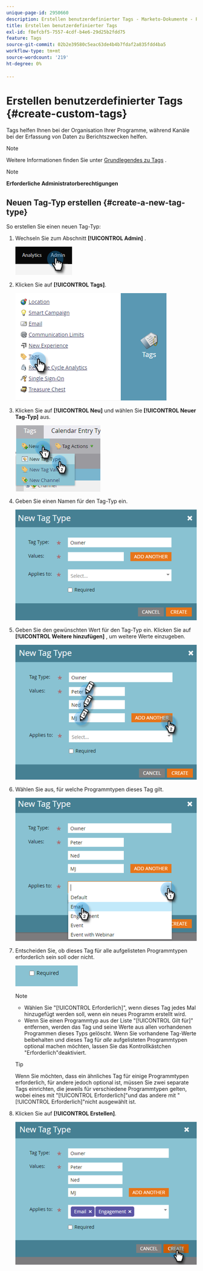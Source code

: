 ```yaml
---
unique-page-id: 2950660
description: Erstellen benutzerdefinierter Tags - Marketo-Dokumente - Produktdokumentation
title: Erstellen benutzerdefinierter Tags
exl-id: f8efcbf5-7557-4cdf-b4e6-29d25b2fdd75
feature: Tags
source-git-commit: 02b2e39580c5eac63de4b4b7fdaf2a835fdd4ba5
workflow-type: tm+mt
source-wordcount: '219'
ht-degree: 0%

---
```


# Erstellen benutzerdefinierter Tags {#create-custom-tags}

Tags helfen Ihnen bei der Organisation Ihrer Programme, während Kanäle bei der Erfassung von Daten zu Berichtszwecken helfen.

>[!NOTE]
>
>Weitere Informationen finden Sie unter [Grundlegendes zu Tags](/help/marketo/product-docs/core-marketo-concepts/programs/working-with-programs/understanding-tags.md) .

>[!NOTE]
>
>**Erforderliche Administratorberechtigungen**

## Neuen Tag-Typ erstellen {#create-a-new-tag-type}

So erstellen Sie einen neuen Tag-Typ:

1. Wechseln Sie zum Abschnitt **[!UICONTROL Admin]** .

   ![](assets/create-custom-tags-1.png)

1. Klicken Sie auf **[!UICONTROL Tags]**.

   ![](assets/create-custom-tags-2.png)

1. Klicken Sie auf **[!UICONTROL Neu]** und wählen Sie **[!UICONTROL Neuer Tag-Typ]** aus.

   ![](assets/create-custom-tags-3.png)

1. Geben Sie einen Namen für den Tag-Typ ein.

   ![](assets/create-custom-tags-4.png)

1. Geben Sie den gewünschten Wert für den Tag-Typ ein. Klicken Sie auf **[!UICONTROL Weitere hinzufügen]** , um weitere Werte einzugeben.

   ![](assets/create-custom-tags-5.png)

1. Wählen Sie aus, für welche Programmtypen dieses Tag gilt.

   ![](assets/create-custom-tags-6.png)

1. Entscheiden Sie, ob dieses Tag für alle aufgelisteten Programmtypen erforderlich sein soll oder nicht.

   ![](assets/create-custom-tags-7.png)

   >[!NOTE]
   >
   >* Wählen Sie &quot;[!UICONTROL Erforderlich]&quot;, wenn dieses Tag jedes Mal hinzugefügt werden soll, wenn ein neues Programm erstellt wird.
   >* Wenn Sie einen Programmtyp aus der Liste &quot;[!UICONTROL Gilt für]&quot; entfernen, werden das Tag und seine Werte aus allen vorhandenen Programmen dieses Typs gelöscht. Wenn Sie vorhandene Tag-Werte beibehalten und dieses Tag für _alle_ aufgelisteten Programmtypen optional machen möchten, lassen Sie das Kontrollkästchen &quot;Erforderlich&quot;deaktiviert.

   >[!TIP]
   >
   >Wenn Sie möchten, dass ein ähnliches Tag für einige Programmtypen erforderlich, für andere jedoch optional ist, müssen Sie zwei separate Tags einrichten, die jeweils für verschiedene Programmtypen gelten, wobei eines mit &quot;[!UICONTROL Erforderlich]&quot;und das andere mit &quot;[!UICONTROL Erforderlich]&quot;nicht ausgewählt ist.

1. Klicken Sie auf **[!UICONTROL Erstellen]**.

   ![](assets/create-custom-tags-8.png)
